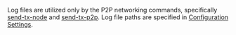 Log files are utilized only by the P2P networking commands, specifically [send-tx-node](bx-send-tx-node) and [send-tx-p2p](bx-send-tx-p2p). Log file paths are specified in [Configuration Settings](Configuration-Settings).